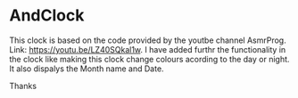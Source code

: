 # AndClock


This clock is based on the code provided by the youtbe channel AsmrProg. Link: https://youtu.be/LZ40SQkal1w.
I have added furthr the functionality in the clock like making this clock change colours acording to the day or night. It also dispalys the Month name and Date.

Thanks
